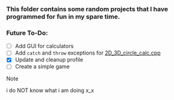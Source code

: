 ### This folder contains some random projects that I have programmed for fun in my spare time. 

### Future To-Do:
- [ ] Add GUI for calculators
- [ ] Add `catch` and `throw` exceptions for [2D_3D_circle_calc.cpp](https://github.com/Rongbin99/Rongbin99/blob/main/mini_projects/2D_3D_circle_calc.cpp)
- [X] Update and cleanup profile
- [ ] Create a simple game

> [!NOTE]
> i do NOT know what i am doing x_x
